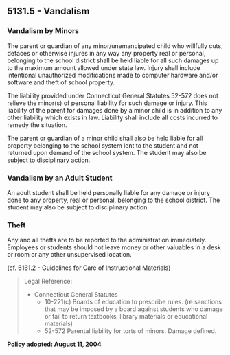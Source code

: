 ## 5131.5 - Vandalism

### Vandalism by Minors

The parent or guardian of any minor/unemancipated child who willfully cuts, defaces or otherwise injures in any way any property real or personal, belonging to the school district shall be held liable for all such damages up to the maximum amount allowed under state law.  Injury shall include intentional unauthorized modifications made to computer hardware and/or software and theft of school property.

The liability provided under Connecticut General Statutes 52-572 does not relieve the minor(s) of personal liability for such damage or injury. This liability of the parent for damages done by a minor child is in addition to any other liability which exists in law.  Liability shall include all costs incurred to remedy the situation.

The parent or guardian of a minor child shall also be held liable for all property belonging to the school system lent to the student and not returned upon demand of the school system. The student may also be subject to disciplinary action.

### Vandalism by an Adult Student

An adult student shall be held personally liable for any damage or injury done to any property, real or personal, belonging to the school district. The student may also be subject to disciplinary action.

### Theft

Any and all thefts are to be reported to the administration immediately.  Employees or students should not leave money or other valuables in a desk or room or any other unsupervised location.

(cf. 6161.2 - Guidelines for Care of Instructional Materials)

> Legal Reference: 
> 
> * Connecticut General Statutes
>   * 10-221(c) Boards of education to prescribe rules. (re sanctions that may be imposed by a board against students who damage or fail to return textbooks, library materials or educational materials)
>   * 52-572 Parental liability for torts of minors. Damage defined.

**Policy adopted:  August 11, 2004**

